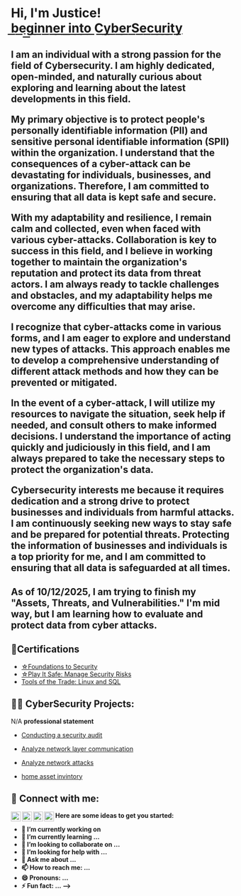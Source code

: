 <h1>Hi, I'm Justice! <br/><a href="https://github.com/JusticeLettre">b͟e͟g͟i͟n͟n͟e͟r͟ ͟i͟n͟t͟o͟ ͟C͟y͟b͟e͟r͟S͟e͟c͟u͟r͟i͟t͟y͟</a>

 
<h2><b>I am an individual with a strong passion for the field of Cybersecurity. I am highly dedicated, open-minded, and naturally curious about exploring and learning about the latest developments in this field.

My primary objective is to protect people's personally identifiable information (PII) and sensitive personal identifiable information (SPII) within the organization. I understand that the consequences of a cyber-attack can be devastating for individuals, businesses, and organizations. Therefore, I am committed to ensuring that all data is kept safe and secure.

With my adaptability and resilience, I remain calm and collected, even when faced with various cyber-attacks. Collaboration is key to success in this field, and I believe in working together to maintain the organization's reputation and protect its data from threat actors. I am always ready to tackle challenges and obstacles, and my adaptability helps me overcome any difficulties that may arise.

I recognize that cyber-attacks come in various forms, and I am eager to explore and understand new types of attacks. This approach enables me to develop a comprehensive understanding of different attack methods and how they can be prevented or mitigated.

In the event of a cyber-attack, I will utilize my resources to navigate the situation, seek help if needed, and consult others to make informed decisions. I understand the importance of acting quickly and judiciously in this field, and I am always prepared to take the necessary steps to protect the organization's data.

Cybersecurity interests me because it requires dedication and a strong drive to protect businesses and individuals from harmful attacks. I am continuously seeking new ways to stay safe and be prepared for potential threats. Protecting the information of businesses and individuals is a top priority for me, and I am committed to ensuring that all data is safeguarded at all times.</b></h2>

<h2>As of 10/12/2025, I am trying to finish my "Assets, Threats, and Vulnerabilities." I'm mid way, but I am learning how to evaluate and protect data from cyber attacks.  </h2>

<h2>📝Certifications</h2>

- [☆Foundations to Security](https://coursera.org/share/6d0509d121801781be88c8dce4d68801)
- [☆Play It Safe: Manage Security Risks](https://www.coursera.org/account/accomplishments/verify/ERT95K0D9K8A?utm_source=link&utm_medium=certificate&utm_content=cert_image&utm_campaign=sharing_cta&utm_product=course)
- [Tools of the Trade: Linux and SQL](https://coursera.org/share/d6e90a3a96cefcd09dd248bf9e4dcccf)
<h2>👨‍💻 CyberSecurity Projects:</h2>
N/A
<b> professional statement</b>

- [Conducting a security audit](https://docs.google.com/document/d/1R2eH8rnn16wiO6wlMBUs1VboeN_mDGAuWUd-V_GkPIo/)

- [Analyze network layer communication](https://docs.google.com/document/d/1qD3G36Se9nNa4MHmzDPswtCSUSmzYRvRb1pFAERs3Us/)

- [Analyze network attacks](https://docs.google.com/document/d/1xqhFJ8qYOTi51DQg33zlrisNE5QQswbTI9i-9_Udjyc/edit)

- [home asset invintory](https://docs.google.com/spreadsheets/d/1I0uWw_5UI0017Si2krX5k8NNUjzPkKrqff9Ypd1qiBw/edit?usp=sharing)
<b> 


<h2> 🤳 Connect with me:</h2>

[<img align="left" alt="JoshMadakor | YouTube" width="22px" src="https://cdn.jsdelivr.net/npm/simple-icons@v3/icons/youtube.svg" />][youtube]
[<img align="left" alt="JoshMadakor | Twitter" width="22px" src="https://cdn.jsdelivr.net/npm/simple-icons@v3/icons/twitter.svg" />][twitter]
[<img align="left" alt="JoshMadakor | LinkedIn" width="22px" src="https://cdn.jsdelivr.net/npm/simple-icons@v3/icons/linkedin.svg" />][linkedin]
[<img align="left" alt="JoshMadakor | Instagram" width="22px" src="https://cdn.jsdelivr.net/npm/simple-icons@v3/icons/instagram.svg" />][instagram]

[twitter]: https://twitter.com/joshmadakor
[youtube]: https://www.youtube.com/c/joshmadakor
[instagram]: https://www.instagram.com/joshmadakor/
[linkedin]: https://linkedin.com/in/joshmadakor

Here are some ideas to get you started:

- 🔭 I’m currently working on 
- 🌱 I’m currently learning ...
- 👯 I’m looking to collaborate on ...
- 🤔 I’m looking for help with ...
- 💬 Ask me about ...
- 📫 How to reach me: ...
- 😄 Pronouns: ...
- ⚡ Fun fact: ...
-->
